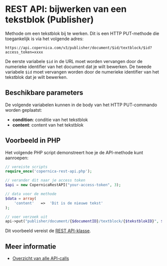 # REST API: bijwerken van een tekstblok (Publisher)

Methode om een tekstblok bij te werken. Dit is een HTTP PUT-methode die toegankelijk is via het volgende adres:

`https://api.copernica.com/v3/publisher/document/$id/textblock/$id?access_token=xxxx`

De eerste variabele `$id` in de URL moet worden vervangen door de numerieke identifier
van het document dat je wilt bewerken. De tweede variabele `$id` moet vervangen worden door de numerieke identifier van het tekstblok dat je wilt bewerken.

## Beschikbare parameters

De volgende variabelen kunnen in de body van het HTTP PUT-commando worden
geplaatst:

* **condition**: conditie van het tekstblok
* **content**: content van het tekstblok

## Voorbeeld in PHP

Het volgende PHP script demonstreert hoe je de API-methode kunt aanroepen:

```php
// vereiste scripts
require_once('copernica-rest-api.php');

// verander dit naar je access token
$api = new CopernicaRestAPI("your-access-token", 3);

// data voor de methode
$data = array(
    'content'   =>  'Dit is de nieuwe tekst'
);

// voer verzoek uit
api->put("publisher/document/{$documentID}/textblock/{$tekstblokID}", $data);
```

Dit voorbeeld vereist de [REST API-klasse](rest-php).

## Meer informatie

* [Overzicht van alle API-calls](rest-api)
